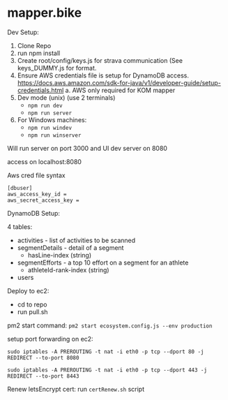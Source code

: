 # mapper.bike

Dev Setup:

1. Clone Repo
2. run npm install
3. Create root/config/keys.js for strava communication (See keys_DUMMY.js for format.
4. Ensure AWS credentials file is setup for DynamoDB access.
   https://docs.aws.amazon.com/sdk-for-java/v1/developer-guide/setup-credentials.html
   a. AWS only required for KOM mapper
5. Dev mode (unix) (use 2 terminals)
   - `npm run dev`
   - `npm run server`
6. For Windows machines:
   - `npm run windev`
   - `npm run winserver`

Will run server on port 3000 and UI dev server on 8080

access on localhost:8080

Aws cred file syntax

```
[dbuser]
aws_access_key_id =
aws_secret_access_key =
```

DynamoDB Setup:

4 tables:

- activities - list of activities to be scanned
- segmentDetails - detail of a segment
  - hasLine-index (string)
- segmentEfforts - a top 10 effort on a segment for an athlete
  - athleteId-rank-index (string)
- users

Deploy to ec2:

- cd to repo
- run pull.sh

pm2 start command:
`pm2 start ecosystem.config.js --env production`

setup port forwarding on ec2:

    sudo iptables -A PREROUTING -t nat -i eth0 -p tcp --dport 80 -j REDIRECT --to-port 8080

    sudo iptables -A PREROUTING -t nat -i eth0 -p tcp --dport 443 -j REDIRECT --to-port 8443

Renew letsEncrypt cert:
run `certRenew.sh` script
